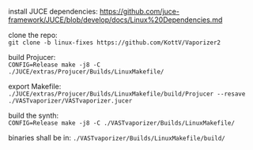 install JUCE dependencies: https://github.com/juce-framework/JUCE/blob/develop/docs/Linux%20Dependencies.md

clone the repo:  
`git clone -b linux-fixes https://github.com/KottV/Vaporizer2`

build Projucer:  
`CONFIG=Release make -j8 -C ./JUCE/extras/Projucer/Builds/LinuxMakefile/`

export Makefile:  
`./JUCE/extras/Projucer/Builds/LinuxMakefile/build/Projucer --resave ./VASTvaporizer/VASTvaporizer.jucer`

build the synth:  
`CONFIG=Release make -j8 -C ./VASTvaporizer/Builds/LinuxMakefile/`

binaries shall be in: `./VASTvaporizer/Builds/LinuxMakefile/build/`


